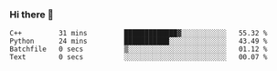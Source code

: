 ### Hi there 👋

<!--START_SECTION:waka-->

```text
C++         31 mins         █████████████▓░░░░░░░░░░░   55.32 %
Python      24 mins         ███████████░░░░░░░░░░░░░░   43.49 %
Batchfile   0 secs          ▒░░░░░░░░░░░░░░░░░░░░░░░░   01.12 %
Text        0 secs          ░░░░░░░░░░░░░░░░░░░░░░░░░   00.07 %
```

<!--END_SECTION:waka-->

